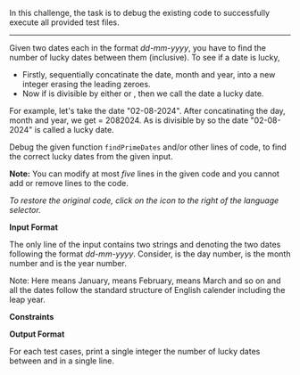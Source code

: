 In this challenge, the task is to debug the existing code to successfully execute all provided test files.

---

Given two dates each in the format *dd-mm-yyyy*, you have to find the number of lucky dates between them (inclusive). To see if a date is lucky,

- Firstly, sequentially concatinate the date, month and year, into a new integer erasing the leading zeroes.
- Now if is divisible by either or , then we call the date a lucky date.

For example, let's take the date "02-08-2024". After concatinating the day, month and year, we get \= 2082024. As is divisible by so the date "02-08-2024" is called a lucky date.

Debug the given function `findPrimeDates` and/or other lines of code, to find the correct lucky dates from the given input.

**Note:** You can modify at most *five* lines in the given code and you cannot add or remove lines to the code.

*To restore the original code, click on the icon to the right of the language selector.*

**Input Format**

The only line of the input contains two strings and denoting the two dates following the format *dd-mm-yyyy*. Consider, is the day number, is the month number and is the year number.

Note: Here means January, means February, means March and so on and all the dates follow the standard structure of English calender including the leap year.

**Constraints**

  
  

**Output Format**

For each test cases, print a single integer the number of lucky dates between and in a single line.